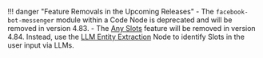 !!! danger "Feature Removals in the Upcoming Releases"
    - The `facebook-bot-messenger` module within a Code Node is deprecated and will be removed in version 4.83.
    - The [Any Slots](https://docs.cognigy.com/ai/empower/nlu/slots-and-lexicons/any-slots/) feature will be removed in version 4.84. Instead, use the [LLM Entity Extraction](https://docs.cognigy.com/ai/nodes/other-nodes/llm-entity-extract/) Node to identify Slots in the user input via LLMs.
